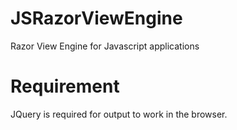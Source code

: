 JSRazorViewEngine
=================

Razor View Engine for Javascript applications


Requirement
===========

JQuery is required for output to work in the browser.